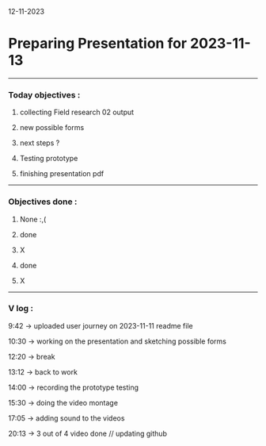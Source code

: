 12-11-2023
# Preparing Presentation for 2023-11-13

---

### Today objectives :

1. collecting Field research 02 output

2. new possible forms


3. next steps ?

4. Testing prototype

5. finishing presentation pdf

---

### Objectives done : 

1. None :,(

2. done

3. X

4. done

5. X

---

### V log :

9:42 -> uploaded user journey on 2023-11-11 readme file

10:30 -> working on the presentation and sketching possible forms

12:20 -> break

13:12 -> back to work

14:00 -> recording the prototype testing

15:30 -> doing the video montage

17:05 -> adding sound to the videos

20:13 -> 3 out of 4 video done // updating github
